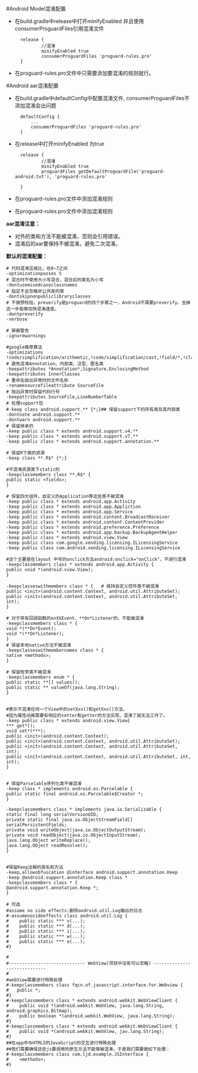 




#Android Model混淆配置

* 在build.gradle中release中打开minifyEnabled 并且使用consumerProguardFiles引用混淆文件
	
		release {
	            //混淆
	            minifyEnabled true
	            consumerProguardFiles 'proguard-rules.pro'
	    }

* 在proguard-rules.pro文件中只需要添加要混淆的规则就行。


#Android aar混淆配置
* 在build.gradle中defaultConfig中配置混淆文件, consumerProguardFiles不添加混淆会出问题 

		defaultConfig {
	        ...
	        consumerProguardFiles 'proguard-rules.pro'
	    }
	
* 在release中打开minifyEnabled 为true
	
		release {
	            //混淆
	            minifyEnabled true
	            proguardFiles getDefaultProguardFile('proguard-android.txt'), 'proguard-rules.pro'
	       
	    }
	
* 在proguard-rules.pro文件中添加混淆规则
* 在proguard-rules.pro文件中添加混淆规则

**aar混淆注意：**
 
* 对外的类和方法不能被混淆，否则会引用错误。
* 混淆后的aar要保持不被混淆，避免二次混淆。


**默认的混淆配置：**
	
	# 代码混淆压缩比，在0~7之间
	-optimizationpasses 5
	# 混合时不使用大小写混合，混合后的类名为小写
	-dontusemixedcaseclassnames
	# 指定不去忽略非公共库的类
	-dontskipnonpubliclibraryclasses
	# 不做预校验，preverify是proguard的四个步骤之一，Android不需要preverify，去掉这一步能够加快混淆速度。
	-dontpreverify
	-verbose
	
	# 屏蔽警告
	-ignorewarnings
	
	#google推荐算法
	-optimizations !code/simplification/arithmetic,!code/simplification/cast,!field/*,!class/merging/*
	# 避免混淆Annotation、内部类、泛型、匿名类
	-keepattributes *Annotation*,Signature,EnclosingMethod
	-keepattributes InnerClasses
	# 重命名抛出异常时的文件名称
	-renamesourcefileattribute SourceFile
	# 抛出异常时保留代码行号
	-keepattributes SourceFile,LineNumberTable
	# 处理support包
	#-keep class android.support.** {*;}## 保留support下的所有类及其内部类
	-dontnote android.support.**
	-dontwarn android.support.**
	# 保留继承的
	-keep public class * extends android.support.v4.**
	-keep public class * extends android.support.v7.**
	-keep public class * extends android.support.annotation.**
	
	# 保留R下面的资源
	-keep class **.R$* {*;}
	
	#不混淆资源类下static的
	-keepclassmembers class **.R$* {
	public static <fields>;
	}
	
	# 保留四大组件，自定义的Application等这些类不被混淆
	-keep public class * extends android.app.Activity
	-keep public class * extends android.app.Appliction
	-keep public class * extends android.app.Service
	-keep public class * extends android.content.BroadcastReceiver
	-keep public class * extends android.content.ContentProvider
	-keep public class * extends android.preference.Preference
	-keep public class * extends android.app.backup.BackupAgentHelper
	-keep public class * extends android.view.View
	-keep public class com.google.vending.licensing.ILicensingService
	-keep public class com.android.vending.licensing.ILicensingService
	
	#这个主要是在layout 中写的onclick方法android:onclick="onClick"，不进行混淆
	-keepclassmembers class * extends android.app.Activity {
	public void *(android.view.View);
	}
	
	-keepclasseswithmembers class * {   # 保持自定义控件类不被混淆
	public <init>(android.content.Context, android.util.AttributeSet);
	public <init>(android.content.Context, android.util.AttributeSet, int);
	}
	
	# 对于带有回调函数的onXXEvent、**On*Listener的，不能被混淆
	-keepclassmembers class * {
	void *(**On*Event);
	void *(**On*Listener);
	}
	# 保留本地native方法不被混淆
	-keepclasseswithmembernames class * {
	native <methods>;
	}
	
	# 保留枚举类不被混淆
	-keepclassmembers enum * {
	public static **[] values();
	public static ** valueOf(java.lang.String);
	}
	
	
	#表示不混淆任何一个View中的setXxx()和getXxx()方法，
	#因为属性动画需要有相应的setter和getter的方法实现，混淆了就无法工作了。
	-keep public class * extends android.view.View{
	*** get*();
	void set*(***);
	public <init>(android.content.Context);
	public <init>(android.content.Context, android.util.AttributeSet);
	public <init>(android.content.Context, android.util.AttributeSet, int);
	public <init>(android.content.Context, android.util.AttributeSet, int, int);
	}
	
	
	# 保留Parcelable序列化类不被混淆
	-keep class * implements android.os.Parcelable {
	public static final android.os.Parcelable$Creator *;
	}
	
	-keepclassmembers class * implements java.io.Serializable {
	static final long serialVersionUID;
	private static final java.io.ObjectStreamField[]   serialPersistentFields;
	private void writeObject(java.io.ObjectOutputStream);
	private void readObject(java.io.ObjectInputStream);
	java.lang.Object writeReplace();
	java.lang.Object readResolve();
	}
	
	
	#保留Keep注解的类名和方法
	-keep,allowobfuscation @interface android.support.annotation.Keep
	-keep @android.support.annotation.Keep class *
	-keepclassmembers class * {
	@android.support.annotation.Keep *;
	}
	
	# 可选
	#assume no side effects:删除android.util.Log输出的日志
	#-assumenosideeffects class android.util.Log {
	#    public static *** v(...);
	#    public static *** d(...);
	#    public static *** i(...);
	#    public static *** w(...);
	#    public static *** e(...);
	#}
	
	#
	#----------------------------- WebView(项目中没有可以忽略) -----------------------------
	#
	#webView需要进行特殊处理
	#-keepclassmembers class fqcn.of.javascript.interface.for.Webview {
	#   public *;
	#}
	#-keepclassmembers class * extends android.webkit.WebViewClient {
	#    public void *(android.webkit.WebView, java.lang.String, android.graphics.Bitmap);
	#    public boolean *(android.webkit.WebView, java.lang.String);
	#}
	#-keepclassmembers class * extends android.webkit.WebViewClient {
	#    public void *(android.webkit.WebView, jav.lang.String);
	#}
	##在app中与HTML5的JavaScript的交互进行特殊处理
	##我们需要确保这些js要调用的原生方法不能够被混淆，于是我们需要做如下处理：
	#-keepclassmembers class com.ljd.example.JSInterface {
	#    <methods>;
	#}
	
	
	
	
